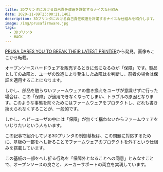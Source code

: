 ```yaml
---
title: 3Dプリンタにおける自己責任改造を許諾するナイスな仕組み
date: 2020-11-09T23:00:21.140Z
description: 3Dプリンタにおける自己責任改造を許諾するナイスな仕組みを紹介します。
image: /img/prusafirmware.jpg
tags:
  - 3Dプリンタ
  - HACK
---
```

[PRUSA DARES YOU TO BREAK THEIR LATEST PRINTER](https://hackaday.com/2019/12/16/prusa-dares-you-to-break-their-latest-printer/)から発見。画像もここから転載。

オープンソースハードウェアを販売するときに気になるのが「保障」です。製品としての故障と、ユーザの改造により発生した故障はを判断し、前者の場合は保証を適用することになります。

しかし、部品を触らないファームウェアの書き換えをユーザが意識せずに行った場合は、この「保障」が適用できなくなってしまい、トラブルの原因となります。このような事態を防ぐためにはファームウェアをプロテクトし、だれも書き換えられなくすることが、一般的です。

しかし、ヘビーユーザの中には「保障」が無くて構わないからファームウェアをいじりたいという人もいます。

この記事で紹介している3Dプリンタの制御基板は、この問題に対応するために、基板の一部をへし折ることでファームウェアのプロテクトを外すという仕組みを搭載しています。

この基板の一部をへし折る行為を「保障外となることへの同意」とみなすことで、オープンソースの良さと、メーカーサポートの両立を実現しています。
